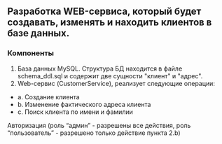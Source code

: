 ## Разработка WEB-сервиса, который будет создавать, изменять и находить клиентов в базе данных.

### Компоненты

1. База данных MySQL. Структура БД находится в файле schema_ddl.sql и 
   содержит две сущности "клиент" и "адрес".
2. Web-сервис (CustomerService), реализует следующие операции:

* a. Создание клиента
* b. Изменение фактического адреса клиента
* c. Поиск клиента по имени и фамилии

Авторизация (роль “админ” - разрешены все действия, роль
“пользователь” - разрешено только действие пункта 2.b)
